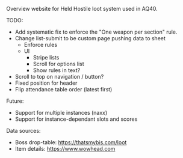 Overview website for Held Hostile loot system used in AQ40.

TODO: 
- Add systematic fix to enforce the "One weapon per section" rule.
- Change list-submit to be custom page pushing data to sheet
  - Enforce rules
  - UI
    - Stripe lists
    - Scroll for options list
    - Show rules in text?
- Scroll to top on navigation / button?
- Fixed position for header
- Flip attendance table order (latest first)

Future:
- Support for multiple instances (naxx)
- Support for instance-dependant slots and scores

Data sources:
- Boss drop-table: https://thatsmybis.com/loot
- Item details: https://www.wowhead.com